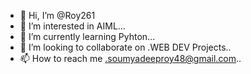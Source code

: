 - 👋 Hi, I’m @Roy261
- 👀 I’m interested in AIML...
- 🌱 I’m currently learning Pyhton...
- 💞️ I’m looking to collaborate on .WEB DEV Projects..
- 📫 How to reach me .soumyadeeproy48@gmail.com..

<!---
Roy261/Roy261 is a ✨ special ✨ repository because its `README.md` (this file) appears on your GitHub profile.
You can click the Preview link to take a look at your changes.
--->
